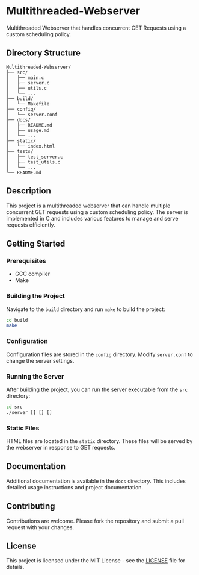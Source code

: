 
# Multithreaded-Webserver
Multithreaded Webserver that handles concurrent GET Requests using a custom scheduling policy.

## Directory Structure
```
Multithreaded-Webserver/
├── src/
│   ├── main.c
│   ├── server.c
│   ├── utils.c
│   └── ...
├── build/
│   └── Makefile
├── config/
│   └── server.conf
├── docs/
│   ├── README.md
│   ├── usage.md
│   └── ...
├── static/
│   └── index.html
├── tests/
│   ├── test_server.c
│   ├── test_utils.c
│   └── ...
└── README.md
```

## Description
This project is a multithreaded webserver that can handle multiple concurrent GET requests using a custom scheduling policy. The server is implemented in C and includes various features to manage and serve requests efficiently.

## Getting Started
### Prerequisites
- GCC compiler
- Make

### Building the Project
Navigate to the `build` directory and run `make` to build the project:
```bash
cd build
make
```

### Configuration
Configuration files are stored in the `config` directory. Modify `server.conf` to change the server settings.

### Running the Server
After building the project, you can run the server executable from the `src` directory:
```bash
cd src
./server [] [] []
```

### Static Files
HTML files are located in the `static` directory. These files will be served by the webserver in response to GET requests.

## Documentation
Additional documentation is available in the `docs` directory. This includes detailed usage instructions and project documentation.

## Contributing
Contributions are welcome. Please fork the repository and submit a pull request with your changes.

## License
This project is licensed under the MIT License - see the [LICENSE](LICENSE) file for details.
